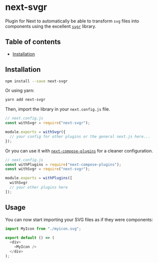 # next-svgr

Plugin for Next to automatically be able to transform `svg` files into components using the excellent [`svgr`](https://github.com/smooth-code/svgr) library.

## Table of contents

- [Installation](#installation)

## Installation

```bash
npm install --save next-svgr
```

Or using yarn:

```bash
yarn add next-svgr
```

Then, import the library in your `next.config.js` file.

```js
// next.config.js
const withSvgr = require("next-svgr");

module.exports = withSvgr({
  // your config for other plugins or the general next.js here...
});
```

Or you can use it with [`next-compose-plugins`](https://github.com/cyrilwanner/next-compose-plugins) for a cleaner configuration.

```js
// next.config.js
const withPlugins = require("next-compose-plugins");
const withSvgr = require("next-svgr");

module.exports = withPlugins([
  withSvgr
  // your other plugins here
]);
```

## Usage

You can now start importing your SVG files as if they were components:

```js
import MyIcon from "./myicon.svg";

export default () => (
  <div>
    <MyIcon />
  </div>
);
```
